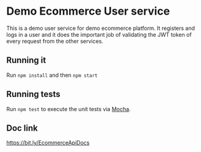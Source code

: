 # Demo Ecommerce User service

This is a demo user service for demo ecommerce platform. It registers and logs in a user and it does the important job of validating the JWT token of every request from the other services.

## Running it

Run `npm install` and then `npm start`

## Running  tests

Run `npm test` to execute the unit tests via [Mocha](https://mochajs.org).


## Doc link
https://bit.ly/EcommerceApiDocs
